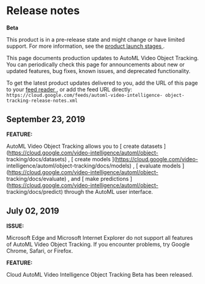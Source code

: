 #  Release notes

**Beta**

This product is in a pre-release state and might change or have limited
support. For more information, see the [ product launch stages
](/products#product-launch-stages) .

This page documents production updates to AutoML Video Object Tracking. You
can periodically check this page for announcements about new or updated
features, bug fixes, known issues, and deprecated functionality.

To get the latest product updates delivered to you, add the URL of this page
to your [ feed reader
](https://wikipedia.org/wiki/Comparison_of_feed_aggregators) , or add the feed
URL directly: ` https://cloud.google.com/feeds/automl-video-intelligence-
object-tracking-release-notes.xml `

##  September 23, 2019

**FEATURE:**

AutoML Video Object Tracking allows you to [ create datasets
](https://cloud.google.com/video-intelligence/automl/object-
tracking/docs/datasets) , [ create models ](https://cloud.google.com/video-
intelligence/automl/object-tracking/docs/models) , [ evaluate models
](https://cloud.google.com/video-intelligence/automl/object-
tracking/docs/evaluate) , and [ make predictions
](https://cloud.google.com/video-intelligence/automl/object-
tracking/docs/predict) through the AutoML user interface.

##  July 02, 2019

**ISSUE:**

Microsoft Edge and Microsoft Internet Explorer do not support all features of
AutoML Video Object Tracking. If you encounter problems, try Google Chrome,
Safari, or Firefox.

**FEATURE:**

Cloud AutoML Video Intelligence Object Tracking Beta has been released.

